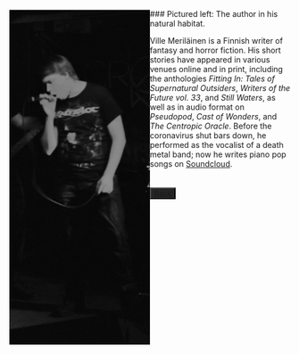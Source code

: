 <img align="left" src="kuva.png">
### Pictured left: The author in his natural habitat. &nbsp;

Ville Meriläinen is a Finnish writer of fantasy and horror fiction. His short stories have appeared in various venues online and in print, including the anthologies _Fitting In: Tales of Supernatural Outsiders_, _Writers of the Future vol. 33_, and _Still Waters_, as well as in audio format on _Pseudopod_, _Cast of Wonders_, and _The Centropic Oracle_. Before the coronavirus shut bars down, he performed as the vocalist of a death metal band; now he writes piano pop songs on [Soundcloud](https://soundcloud.com/carcass-eater).


## <button type="button" body style="background-color:#252525;">[Back](index.md)</button>
